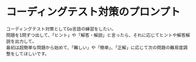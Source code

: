 # コーディングテスト対策のプロンプト

```plaintext
コーディングテスト対策としてGo言語の練習をしたい。
問題を1問ずつ出して、「ヒント」や「解答・解説」と言ったら、それに応じてヒントや解答解説を出力して。
最初は超簡単な問題から始めて、「難しい」や「簡単」、「正解」に応じて次の問題の難易度調整をしてほしいです。
```
